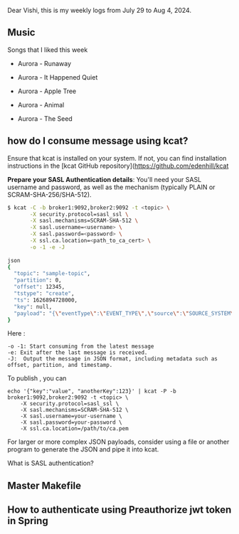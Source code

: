 
Dear Vishi, this is my weekly logs from July 29 to Aug 4, 2024.<!-- truncate_here -->

## Music

Songs that I liked this week 

* Aurora - Runaway

* Aurora - It Happened Quiet

* Aurora - Apple Tree

* Aurora - Animal

* Aurora - The Seed

## how do I consume message using kcat?

Ensure that kcat is installed on your system. If not, you can find installation instructions in the [kcat GitHub repository](https://github.com/edenhill/kcat

**Prepare your SASL Authentication details**: You'll need your SASL username and password, as well as the mechanism (typically PLAIN or SCRAM-SHA-256/SHA-512).

```bash
$ kcat -C -b broker1:9092,broker2:9092 -t <topic> \
       -X security.protocol=sasl_ssl \
       -X sasl.mechanisms=SCRAM-SHA-512 \
       -X sasl.username=<username> \
       -X sasl.password=<password> \
       -X ssl.ca.location=<path_to_ca_cert> \
       -o -1 -e -J
       
json
{
  "topic": "sample-topic",
  "partition": 0,
  "offset": 12345,
  "tstype": "create",
  "ts": 1626894728000,
  "key": null,
  "payload": "{\"eventType\":\"EVENT_TYPE\",\"source\":\"SOURCE_SYSTEM\"}"
}
```

Here : 

```
-o -1: Start consuming from the latest message
-e: Exit after the last message is received.
-J:  Output the message in JSON format, including metadata such as offset, partition, and timestamp.
```

To publish , you can 

```
echo '{"key":"value", "anotherKey":123}' | kcat -P -b broker1:9092,broker2:9092 -t <topic> \
    -X security.protocol=sasl_ssl \
    -X sasl.mechanisms=SCRAM-SHA-512 \
    -X sasl.username=your-username \
    -X sasl.password=your-password \
    -X ssl.ca.location=/path/to/ca.pem
```

For larger or more complex JSON payloads, consider using a file or another program to generate the JSON and pipe it into kcat.


What is SASL authentication?

## Master Makefile

## How to authenticate using Preauthorize jwt token in Spring
